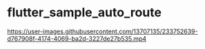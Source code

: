 # flutter_sample_auto_route

https://user-images.githubusercontent.com/13707135/233752639-d767908f-4174-4069-ba2d-3227de27b535.mp4
